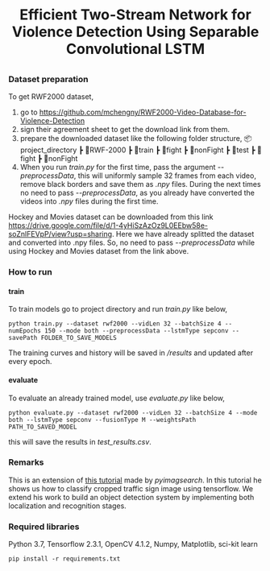 <h1 align="center">
<p>Efficient Two-Stream Network for Violence Detection Using Separable Convolutional LSTM
</h1>
<h6 align="center">
<p> 
</h3>
<!---
<p align="center">
 <img alt="cover" src="https://github.com/Zedd1558/traffic-sign-recognition-tutorial-code/blob/master/documentation/overview.jpg" height="60%" width="60%">
</p>
-->

### Dataset preparation
To get RWF2000 dataset,
1. go to https://github.com/mchengny/RWF2000-Video-Database-for-Violence-Detection
2. sign their agreement sheet to get the download link from them. 
3. prepare the downloaded dataset like the following folder structure, 
  📦project_directory
    ┣ 📂RWF-2000
      ┣ 📂train
        ┣ 📂fight
        ┣ 📂nonFight
      ┣ 📂test
        ┣ 📂fight
        ┣ 📂nonFight
4. When you run *train.py* for the first time, pass the argument *--preprocessData*, this will uniformly sample 32 frames from each video, remove black borders and save them as *.npy* files. During the next times no need to pass *--preprocessData*, as you already have converted the videos into *.npy* files during the first time.

Hockey and Movies dataset can be downloaded from this link https://drive.google.com/file/d/1-4yHiSzAzOz9L0EEbw58e-soZnlFEVpP/view?usp=sharing. Here we have already splitted the dataset and converted into .npy files. So, no need to pass *--preprocessData* while using Hockey and Movies dataset from the link above.

### How to run
#### train
To train models go to project directory and run *train.py* like below, 
```
python train.py --dataset rwf2000 --vidLen 32 --batchSize 4 --numEpochs 150 --mode both --preprocessData --lstmType sepconv --savePath FOLDER_TO_SAVE_MODELS
```
The training curves and history will be saved in */results* and updated after every epoch. 
#### evaluate
To evaluate an already trained model, use *evaluate.py* like below,
```
python evaluate.py --dataset rwf2000 --vidLen 32 --batchSize 4 --mode both --lstmType sepconv --fusionType M --weightsPath PATH_TO_SAVED_MODEL
```
this will save the results in *test_results.csv*.

### Remarks
This is an extension of <a href="https://www.pyimagesearch.com/2019/11/04/traffic-sign-classification-with-keras-and-deep-learning/">this tutorial</a> made by *pyimagsearch*. In this tutorial he shows us how to classify cropped traffic sign image using tensorflow. We extend his work to build an object detection system by implementing both localization and recognition stages.

### Required libraries
Python 3.7, Tensorflow 2.3.1, OpenCV 4.1.2, Numpy, Matplotlib, sci-kit learn
```
pip install -r requirements.txt
```

<!---
### Implementation
#### Localization 
To find out the regions containing traffic signs we used a
well known machine learning technique called Haar Cascade
Classifier. 
We used <a href="https://amin-ahmadi.com/cascade-trainer-gui/">this GUI tool</a> to train our cascade classifier using 500 positive images (samples) i.e. images of traffic signs from GTRSB dataset and 500 negative samples i.e. images of random objects. The features learned are contained in the output *cascade.xml* which is used by *OpenCV* to find out the Region of Interests (ROI) that might contain traffic sign.
<p align="center">
  <img src="https://github.com/Zedd1558/traffic-sign-recognition-tutorial-code/blob/master/documentation/detect.png" width="400" /></p>
#### Recognition
The ROIs are cropped and passed to a CNN implemented on tensorflow. We  used publicly available dataset German Traffic Sign Recognition Benchmark to train our model. GTSRB dataset  is  a  multi-category  classification  competition  held  at IJCNN  2011.  The  dataset  is  composed  of  50,000  images  in total and 43 classes. The model is trained end to end using Adam optimizer with a initial learning rate of *0.0001* and a learning rate decay of *0.0001/(numberof epoch×0.5)*. The model was trained for 50 epochs with mini batch size of 64.
<p align="center">
  <img src="https://github.com/Zedd1558/traffic-sign-recognition-tutorial-code/blob/master/documentation/data.png" width="200" />
    <img src="https://github.com/Zedd1558/traffic-sign-recognition-tutorial-code/blob/master/documentation/accuracy.png" width="200" />
    <img src="https://github.com/Zedd1558/traffic-sign-recognition-tutorial-code/blob/master/documentation/loss(1).png" width="200" />
</p>
Detailed documentation of the project can be found <a href="https://github.com/Zedd1558/Traffic-Sign-Localization-and-Recognition/blob/master/Report_on_the_Project.pdf">here</a>.
-->
